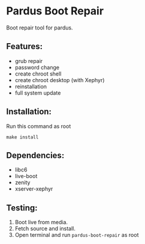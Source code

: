 # Pardus Boot Repair
Boot repair tool for pardus.

## Features:
* grub repair
* password change
* create chroot shell
* create chroot desktop (with Xephyr)
* reinstallation
* full system update

## Installation:
Run this command as root
```shell
make install
```

## Dependencies:
* libc6
* live-boot
* zenity
* xserver-xephyr

## Testing:
1. Boot live from media.
1. Fetch source and install.
1. Open terminal and run `pardus-boot-repair` as root
